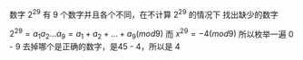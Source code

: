 数字 $2^{29}$ 有 9 个数字并且各个不同，在不计算 $2^{29}$ 的情况下 找出缺少的数字

$2^{29} = a_1a_2...a_9 = a_1+a_2+...+a_9 (mod9)$
而 $x^{29} = -4 (mod 9)$ 所以枚举一遍 0 - 9 去掉哪个是正确的数字，是45 - 4，所以是 4

